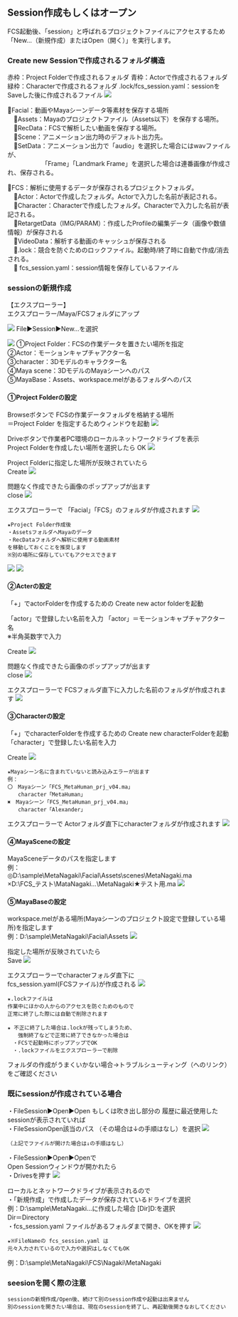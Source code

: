 ## Session作成もしくはオープン
FCS起動後、「session」と呼ばれるプロジェクトファイルにアクセスするため
「New...（新規作成）またはOpen（開く）」を実行します。

### Create new Sessionで作成されるフォルダ構造
赤枠：Project Folderで作成されるフォルダ
青枠：Actorで作成されるフォルダ
緑枠：Characterで作成されるフォルダ
.lock/fcs_session.yaml：sessionをSaveした後に作成されるファイル
![](images/image6.png)

📁Facial：動画やMayaシーンデータ等素材を保存する場所  
　📁Assets：Mayaのプロジェクトファイル（Assets以下）を保存する場所。  
　📁RecData：FCSで解析したい動画を保存する場所。  
　📁Scene：アニメーション出力時のデフォルト出力先。  
　📁SetData：アニメーション出力で「audio」を選択した場合にはwavファイルが、  
　　　　　　「Frame」「Landmark Frame」を選択した場合は連番画像が作成され、保存される。  

📁FCS：解析に使用するデータが保存されるプロジェクトフォルダ。  
　📁Actor：Actorで作成したフォルダ。Actorで入力した名前が表記される。  
　📁Character：Characterで作成したフォルダ。Characterで入力した名前が表記される。  
　📁RetargetData（IMG/PARAM）：作成したProfileの編集データ（画像や数値情報）が保存される  
　📁VideoData：解析する動画のキャッシュが保存される  
　📄.lock：競合を防ぐためのロックファイル。起動時/終了時に自動で作成/消去される。  
　📄 fcs_session.yaml：session情報を保存しているファイル

### sessionの新規作成   

【エクスプローラー】  
エクスプローラー/Maya/FCSフォルダにアップ

![](images/image9.png)
File▶Session▶New…を選択

![](images/image16.png)
①Project Folder：FCSの作業データを置きたい場所を指定   
②Actor：モーションキャプチャアクター名   
③character：3Dモデルのキャラクター名  
④Maya scene：3DモデルのMayaシーンへのパス  
⑤MayaBase：Assets、workspace.melがあるフォルダへのパス

#### ①Project Folderの設定

Browseボタンで
FCSの作業データフォルダを格納する場所  
＝Project Folder
を指定するためウィンドウを起動
![](images/image18.png)

Driveボタンで作業者PC環境のローカルネットワークドライブを表示  
Project Folderを作成したい場所を選択したら
OK
![](images/image15.png)

Project Folderに指定した場所が反映されていたら  
Create
![](images/image17.png)

問題なく作成できたら画像のポップアップが出ます  
close
![](images/image21.png)

エクスプローラーで
「Facial」「FCS」のフォルダが作成されます
![](images/image25.png)

```{note}
★Project Folder作成後
・AssetsフォルダへMayaのデータ
・RecDataフォルダへ解析に使用する動画素材
を移動しておくことを推奨します
※別の場所に保存していてもアクセスできます
```
![](images/image13.png)
![](images/image39.png)


#### ②Acterの設定

「+」でactorFolderを作成するための
Create new actor folderを起動

「actor」で登録したい名前を入力
 「actor」＝モーションキャプチャアクター名  
 ※半角英数字で入力

Create
![](images/image22.png)

問題なく作成できたら画像のポップアップが出ます  
close
![](images/image21.png)

エクスプローラーで
FCSフォルダ直下に入力した名前のフォルダが作成されます
![](images/image29.png)


#### ③Characterの設定

「+」でcharacterFolderを作成するための
Create new characterFolderを起動
「character」で登録したい名前を入力

Create
![](images/image14.png)

```{warning}
★Mayaシーン名に含まれていないと読み込みエラーが出ます  
例：
〇　Mayaシーン「FCS_MetaHuman_prj_v04.ma」
　　character「MetaHuman」
✖　Mayaシーン「FCS_MetaHuman_prj_v04.ma」
　　character「Alexander」
```

エクスプローラーで
Actorフォルダ直下にcharacterフォルダが作成されます
![](images/image23.png)


#### ④MayaSceneの設定

MayaSceneデータのパスを指定します  
 例：  
 ◎D:\sample\MetaNagaki\Facial\Assets\scenes\MetaNagaki.ma    
 ×D:\FCS_テスト\MataNagaki…\MetaNagaki★テスト用.ma
![](images/image20.png)


#### ⑤MayaBaseの設定

workspace.melがある場所(Mayaシーンのプロジェクト設定で登録している場所)を指定します  
 例：D:\sample\MetaNagaki\Facial\Assets
![](images/image27.png)


指定した場所が反映されていたら  
 Save
![](images/image35.png)

エクスプローラーでcharacterフォルダ直下に  
fcs_session.yaml(FCSファイル)が作成される
![](images/image30.png)

```{note}
★.lockファイルは
作業中にほかの人からのアクセスを防ぐためのもので
正常に終了した際には自動で削除されます
```

```{note}
★ 不正に終了した場合は.lockが残ってしまうため、
　　強制終了などで正常に終了できなかった場合は
　・FCSで起動時にポップアップでOK
　・.lockファイルをエクスプローラーで削除
```
フォルダの作成がうまくいかない場合→トラブルシューティング（へのリンク）をご確認ください

### 既にsessionが作成されている場合

・FileSession▶Open▶Open
もしくは吹き出し部分の 履歴に最近使用したsessionが表示されていれば  
・FileSessionOpen該当のパス （その場合は↓の手順はなし）を選択
![](images/image24.png)

```{note}
（上記でファイルが開けた場合は↓の手順はなし）
```

・FileSession▶Open▶Openで  
Open Sessionウィンドウが開かれたら  
・Drivesを押す
![](images/image33.png)

ローカルとネットワークドライブが表示されるので  
・「新規作成」で作成したデータが保存されているドライブを選択  
例：D:\sample\MetaNagaki…に作成した場合 [Dir]D:を選択  
Dir＝Directory  
・fcs_session.yaml ファイルがあるフォルダまで開き、OKを押す
![](images/image26.png)

```{note}
★※FileNameの fcs_session.yaml は 
元々入力されているので入力や選択はしなくてもOK
```
例：D:\sample\MetaNagaki\FCS\Nagaki\MetaNagaki


### seesionを開く際の注意


```{warning}
sessionの新規作成/Open後、続けて別のsession作成や起動は出来ません
別のsessionを開きたい場合は、現在のsessionを終了し、再起動後開きなおしてください
```